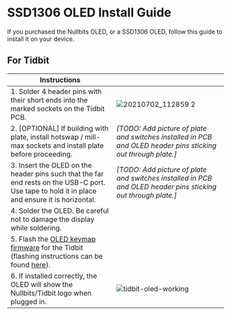 # SSD1306 OLED Install Guide

If you purchased the Nullbits OLED, or a SSD1306 OLED, follow this guide to install it on your device.

## For Tidbit

| Instructions  |  |
| ------------- | ------------- |
| 1. Solder 4 header pins with their short ends into the marked sockets on the Tidbit PCB. | ![20210702_112859 2](https://user-images.githubusercontent.com/6137765/125806537-60477246-6bb8-4462-ab28-4ea64b4c72f5.jpg) |
| 2. [OPTIONAL] If building with plate, install hotswap / mill-max sockets and install plate before proceeding. | _[TODO: Add picture of plate and switches installed in PCB and OLED header pins sticking out through plate.]_ |
| 3. Insert the OLED on the header pins such that the far end rests on the USB-C port. Use tape to hold it in place and ensure it is horizontal. | _[TODO: Add picture of plate and switches installed in PCB and OLED header pins sticking out through plate.]_ |
| 4. Solder the OLED. Be careful not to damage the display while soldering. | |
| 5. Flash the [OLED keymap firmware](https://github.com/nullbitsco/tidbit/releases/download/v1.5/nullbitsco_tidbit_oled.hex) for the Tidbit (flashing instructions can be found [here](https://github.com/nullbitsco/docs/blob/main/firmware/firmware_flashing.md)). | |
| 6. If installed correctly, the OLED will show the Nullbits/Tidbit logo when plugged in. | ![tidbit-oled-working](https://user-images.githubusercontent.com/6137765/125805368-d5f325c5-ef39-4e8b-bd2d-b73182ff3ae6.jpg) |

